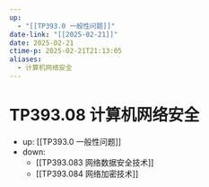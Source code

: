 ```yaml
---
up:
  - "[[TP393.0 一般性问题]]"
date-link: "[[2025-02-21]]"
date: 2025-02-21
ctime-p: 2025-02-21T21:13:05
aliases:
  - 计算机网络安全
---
```


# TP393.08 计算机网络安全

- up: [[TP393.0 一般性问题]]
- down:	
	- [[TP393.083 网络数据安全技术]]
	- [[TP393.084 网络加密技术]]
	
